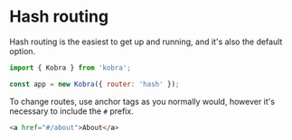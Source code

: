 # Hash routing

Hash routing is the easiest to get up and running, and it's also the default option.

```js
import { Kobra } from 'kobra';

const app = new Kobra({ router: 'hash' });
```

To change routes, use anchor tags as you normally would, however it's necessary to include the `#` prefix.

```html
<a href="#/about">About</a>
```
